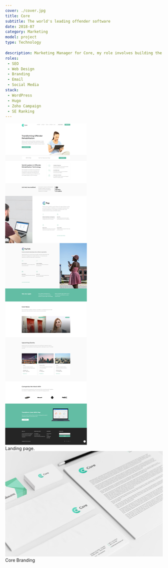 ```yaml
---
cover: ./cover.jpg
title: Core
subtitle: The world's leading offender software
date: 2018-07
category: Marketing
model: project
type: Technology

description: Marketing Manager for Core, my role involves building the company's reputation and generating leads to the business using multiple marketing tactics.
roles:
 - SEO
 - Web Design
 - Branding
 - Email 
 - Social Media
stack:
 - WordPress
 - Hugo
 - Zoho Campaign
 - SE Ranking
---
```


<div class="ui-screenshot">
	<img alt="Landing Page" src="./landing.png" title="Landing Page" />
</div>
<figcaption>
    Landing page.
</figcaption>

<div class="ui-screenshot">
	<img alt="Core Branding" src="./branding.jpeg" title="Landing Page" />
</div>
<figcaption>
Core Branding</figcaption>


